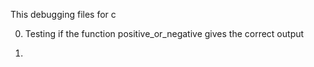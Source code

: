This debugging files for c

0. Testing if the function positive_or_negative gives the correct output

1.
